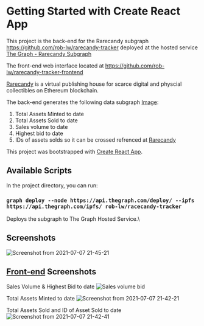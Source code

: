 # Getting Started with Create React App
This project is the back-end for the Rarecandy subgraph https://github.com/rob-lw/rarecandy-tracker deployed at the hosted service [The Graph - Rarecandy Subgraph](https://thegraph.com/explorer/subgraph/rob-lw/racecandy-tracker)

The front-end web interface located at https://github.com/rob-lw/rarecandy-tracker-frontend

[Rarecandy](https://rarecandy.xyz/) is a virtual publishing house for scarce digital and physcial collectibles on Ethereum blockchain.

The back-end generates the following data subgraph [Image](https://github.com/rob-lw/rarecandy-tracker/blob/master/Rarecandy%20deployed%20subgraph.png):
1. Total Assets Minted to date
2. Total Assets Sold to date
3. Sales volume to date 
4. Highest bid to date 
5. IDs of assets solds so it can be crossed refrenced at [Rarecandy](https://rarecandy.xyz/) 

This project was bootstrapped with [Create React App](https://github.com/facebook/create-react-app).

## Available Scripts

In the project directory, you can run:

### `graph deploy --node https://api.thegraph.com/deploy/ --ipfs https://api.thegraph.com/ipfs/ rob-lw/racecandy-tracker`

Deploys the subgraph to The Graph Hosted Service.\

## Screenshots
![Screenshot from 2021-07-07 21-45-21](https://user-images.githubusercontent.com/80292168/124826383-b0c38e00-df6c-11eb-9119-b35184f43017.png)

## [Front-end](https://github.com/rob-lw/rarecandy-tracker-frontend) Screenshots

Sales Volume & Highest Bid to date
![Sales volume   bid](https://user-images.githubusercontent.com/80292168/124825521-ab197880-df6b-11eb-8c2d-5f9f996b931a.png)

Total Assets Minted to date
![Screenshot from 2021-07-07 21-42-21](https://user-images.githubusercontent.com/80292168/124826067-5296ab00-df6c-11eb-993a-816256e16652.png)

Total Assets Sold and ID of Asset Sold to date
![Screenshot from 2021-07-07 21-42-41](https://user-images.githubusercontent.com/80292168/124826079-56c2c880-df6c-11eb-97c7-2900568903b4.png)

